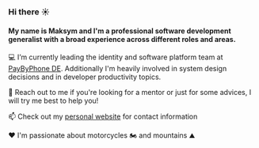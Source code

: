### Hi there ☀️

#### My name is Maksym and I'm a professional software development generalist with a broad experience across different roles and areas.

💻 I’m currently leading the identity and software platform team at [PayByPhone DE](https://paybyphone-parken.de/). Additionally I'm heavily involved in system design decisions and in developer productivity topics.

🙏 Reach out to me if you're looking for a mentor or just for some advices, I will try me best to help you!

📫 Check out my [personal website](https://gendin.info) for contact information

❤️ I'm passionate about motorcycles 🏍️ and mountains ⛰️

<!--
**maksymgendin/maksymgendin** is a ✨ _special_ ✨ repository because its `README.md` (this file) appears on your GitHub profile.

Here are some ideas to get you started:

- 🔭 I’m currently working on ...
- 🌱 I’m currently learning ...
- 👯 I’m looking to collaborate on ...
- 🤔 I’m looking for help with ...
- 💬 Ask me about ...
- 📫 How to reach me: ...
- 😄 Pronouns: ...
- ⚡ Fun fact: ...
-->
